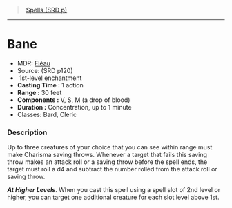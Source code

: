 ﻿---
!SpellItem
Family: SpellVO
Name: Bane
AltName: '[Fléau](hd_spells_fleau.md)'
Type: enchantment
Level: 1
CastingTime: 1 action
Range: 30 feet
Components: V, S, M (a drop of blood)
Duration: Concentration, up to 1 minute
Classes: Bard, Cleric
Source: (SRD p120)
Id: spells_vo.md#bane
ParentLink: spells_vo.md#spells-srd-p
ParentName: Spells (SRD p)
NameLevel: 1
Attributes: {}
---
> [Spells (SRD p)](srd_spells.md)

---

# Bane

- MDR: [Fléau](hd_spells_fleau.md)
- Source: (SRD p120)
-  1st-level enchantment
- **Casting Time :** 1 action
- **Range :** 30 feet
- **Components :** V, S, M (a drop of blood)
- **Duration :** Concentration, up to 1 minute
- Classes: Bard, Cleric

### Description

Up to three creatures of your choice that you can see within range must make Charisma saving throws. Whenever a target that fails this saving throw makes an attack roll or a saving throw before the spell ends, the target must roll a d4 and subtract the number rolled from the attack roll or saving throw.

**_At Higher Levels_**. When you cast this spell using a spell slot of 2nd level or higher, you can target one additional creature for each slot level above 1st.

